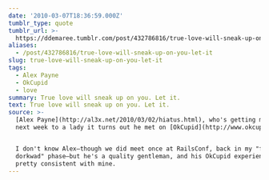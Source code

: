 ```yaml
---
date: '2010-03-07T18:36:59.000Z'
tumblr_type: quote
tumblr_url: >-
  https://ddemaree.tumblr.com/post/432786816/true-love-will-sneak-up-on-you-let-it
aliases:
  - /post/432786816/true-love-will-sneak-up-on-you-let-it
slug: true-love-will-sneak-up-on-you-let-it
tags:
  - Alex Payne
  - OkCupid
  - love
summary: True love will sneak up on you. Let it.
text: True love will sneak up on you. Let it.
source: >-
  [Alex Payne](http://al3x.net/2010/03/02/hiatus.html), who's getting married
  next week to a lady it turns out he met on [OkCupid](http://www.okcupid.com/).


  I don't know Alex—though we did meet once at RailsConf, back in my "fat
  dorkwad" phase—but he's a quality gentleman, and his OkCupid experience sounds
  pretty consistent with mine.
---
```


